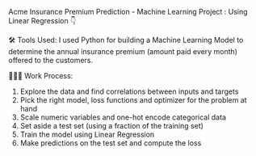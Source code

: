 Acme Insurance Premium Prediction - Machine Learning Project : Using Linear Regression 👇

🛠️ Tools Used:
I used Python for building a Machine Learning Model to determine the annual insurance premium (amount paid every month) offered to the customers.

👩🏻‍💻 Work Process:
1. Explore the data and find correlations between inputs and targets
2. Pick the right model, loss functions and optimizer for the problem at hand
3. Scale numeric variables and one-hot encode categorical data
4. Set aside a test set (using a fraction of the training set)
5. Train the model using Linear Regression
6. Make predictions on the test set and compute the loss
